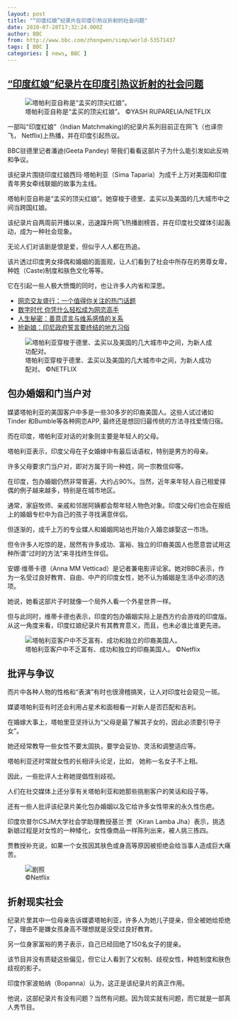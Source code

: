 ```yaml
---
layout: post
title: "“印度红娘”纪录片在印度引热议折射的社会问题"
date: 2020-07-28T17:32:24.000Z
author: BBC
from: http://www.bbc.com/zhongwen/simp/world-53571437
tags: [ BBC ]
categories: [ news, BBC ]
---
```

<!--1595957544000-->
[“印度红娘”纪录片在印度引热议折射的社会问题](http://www.bbc.com/zhongwen/simp/world-53571437)
------

<div>
<figure><img alt="塔帕利亚自称是“孟买的顶尖红娘”。" src="https://ichef.bbci.co.uk/news/600/cpsprodpb/12172/production/_113689047_whatsubject.jpg" referrerpolicy="no-referrer"><br><figcaption>塔帕利亚自称是“孟买的顶尖红娘”。 ©YASH RUPARELIA/NETFLIX</figcaption></figure><p class="story-body__introduction">一部叫“印度红娘”（Indian Matchmaking)的纪录片系列目前正在网飞（也译奈飞， Netflix)上热播，并在印度引起热议。</p><p>BBC驻德里记者潘迪(Geeta Pandey) 带我们看看这部片子为什么能引发如此反响和争议。</p><p>该纪录片围绕印度红娘西玛·塔帕利亚（Sima Taparia）为成千上万对美国和印度青年男女牵线联姻的故事为主线。</p><p>塔帕利亚自称是“孟买的顶尖红娘”。她穿梭于德里、孟买以及美国的几大城市中之间当跨国红娘。</p><p>该纪录片自两周前开播以来，迅速蹿升网飞热播剧榜首，并在印度社交媒体引起轰动，成为一种社会现象。</p><p>无论人们对该剧是恨是爱，但似乎人人都在热追。</p><p>该片透过印度男女择偶和婚姻的面面观，让人们看到了社会中所存在的男尊女卑，种姓（Caste)制度和肤色文化等等。</p><p>它在引起一些人极大愤慨的同时，也让许多人内省和深思。</p><ul class="story-body__unordered-list"><li class="story-body__list-item"><a href="https://www.bbc.com/zhongwen/simp/world-50972779" class="story-body__link">网恋交友盛行：一个值得你关注的热门话题</a></li><li class="story-body__list-item"><a href="https://www.bbc.com/zhongwen/simp/science-45134318" class="story-body__link">数字时代 你凭什么轻松成为网恋高手</a></li><li class="story-body__list-item"><a href="https://www.bbc.com/zhongwen/simp/science-47161900" class="story-body__link">人生秘密：善意谎言与维系感情的关系</a></li><li class="story-body__list-item"><a href="https://www.bbc.com/zhongwen/simp/world-53494121" class="story-body__link">抢新娘：印尼政府誓言要终结的地方习俗</a></li></ul><figure><img alt="塔帕利亚穿梭于德里、孟买以及美国的几大城市中之间，为新人成功配对。" src="https://ichef.bbci.co.uk/news/600/cpsprodpb/14882/production/_113689048_whatsubject.jpg" referrerpolicy="no-referrer"><br><figcaption>塔帕利亚穿梭于德里、孟买以及美国的几大城市中之间，为新人成功配对。 ©NETFLIX</figcaption></figure><h2 class="story-body__crosshead">包办婚姻和门当户对</h2><p>媒婆塔帕利亚的美国客户中多是一些30多岁的印裔美国人。这些人试过诸如Tinder 和Bumble等各种网恋APP, 最终还是想回归最传统的方法寻找爱情归宿。</p><p>而在印度，塔帕利亚对话的对象则主要是年轻人的父母。</p><p>塔帕利亚表示，印度父母在子女婚嫁中有最后话语权，特别是男方的母亲。</p><p>许多父母要求门当户对，即对方属于同一种姓，同一宗教信仰等。</p><p>在印度，包办婚姻仍然非常普遍，大约占90%。当然，近年来年轻人自己相爱择偶的例子越来越多，特别是在城市地区。</p><p>通常，家庭牧师、亲戚和邻居阿姨都会帮年轻人物色对象。印度父母们也会在报纸上的婚姻专栏中为自己的孩子寻找满意伴侣。</p><p>但逐渐的，成千上万的专业媒人和婚姻网站也开始介入婚恋嫁娶这一市场。</p><p>但令许多人吃惊的是，居然有许多成功、富裕、独立的印裔美国人也愿意尝试用这种所谓“过时的方法”来寻找终生伴侣。</p><p>安娜·维蒂卡德（Anna MM Vetticad）是记者兼电影评论家。她对BBC表示，作为一名受过良好教育、自由、中产的印度女性，她不认为婚姻是生活中必须的选项。</p><p>她说，她看这部片子时就像一个局外人看一个外星世界一样。</p><p>但与此同时，维蒂卡德也表示，印度的包办婚姻实际上是西方约会游戏的印度版。从这一角度来看，印度红娘纪录片有其教育意义，而且，也未必谁比谁更先进。</p><figure><img alt="塔帕利亚客户中不乏富有、成功和独立的印裔美国人。" src="https://ichef.bbci.co.uk/news/600/cpsprodpb/16F92/production/_113689049_whatsubject.jpg" referrerpolicy="no-referrer"><br><figcaption>塔帕利亚客户中不乏富有、成功和独立的印裔美国人。 ©Netflix</figcaption></figure><h2 class="story-body__crosshead">批评与争议 </h2><p>而片中各种人物的性格和“表演”有时也很滑稽搞笑，让人对印度社会窥见一斑。</p><p>媒婆塔帕利亚有时还会利用占星术和面相看一对新人是否匹配和吉利。</p><p>在婚嫁大事上，塔帕里亚坚持认为“父母是最了解其子女的，因此必须要引导子女”。</p><p>她还经常教导一些女性不要太固执，要学会妥协、灵活和调整适应等。</p><p>塔帕利亚还时常就女性的长相评头论足，比如， 她称一名女子不上相。</p><p>因此，一些批评人士称她提倡性别歧视。</p><p>人们在社交媒体上还分享有关塔帕利亚和她那些挑剔客户的笑话和段子等。</p><p>还有一些人批评该纪录片美化包办婚姻以及它给许多女性带来的永久性伤疤。</p><p>印度坎普尔CSJM大学社会学助理教授基兰·贾（Kiran Lamba Jha）表示，挑选新娘过程是对女性的一种矮化，女性像商品一样陈列出来，被人挑三拣四。</p><p>贾教授补充说，如果一个女孩因其肤色或身高等原因被拒绝会给当事人造成巨大痛苦。</p><figure><img alt="剧照" src="https://ichef.bbci.co.uk/news/600/cpsprodpb/D73A/production/_113689055_7d18f8ff-e8a0-43dd-9fa4-0d76b88b6661.jpg" referrerpolicy="no-referrer"><br><figcaption> ©Netflix</figcaption></figure><h2 class="story-body__crosshead">折射现实社会</h2><p>纪录片里其中一位母亲告诉媒婆塔帕利亚，许多人为她儿子提亲，但全被她给拒绝了，理由不是嫌女孩身高不理想就是没受过良好教育。</p><p>另一位身家富裕的男子表示，自己已经回绝了150名女子的提亲。</p><p>该节目并没有质疑这些偏见，但它让人看到了父权制、歧视女性，种姓制度和肤色歧视的影子。</p><p>印度作家波帕纳（Bopanna）认为，这正是该纪录片的真正作用。</p><p>他说，这部纪录片有没有问题？当然有问题。因为现实就有问题，而它就是一部真人秀节目。</p>
</div>
